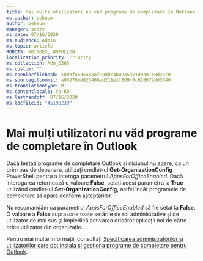 ```yaml
---
title: Mai mulți utilizatori nu văd programe de completare în Outlook
ms.author: pebaum
author: pebaum
manager: scotv
ms.date: 07/16/2020
ms.audience: Admin
ms.topic: article
ROBOTS: NOINDEX, NOFOLLOW
localization_priority: Priority
ms.collection: Adm_O365
ms.custom: ''
ms.openlocfilehash: 18d3fa535a88af18d8c4b02a5371d0a81c8d28c0
ms.sourcegitcommit: a05276bd623466ad211e1f8d9f0c616672dd3640
ms.translationtype: MT
ms.contentlocale: ro-RO
ms.lasthandoff: 07/16/2020
ms.locfileid: "45198239"
---
```

# <a name="multiple-users-not-seeing-add-ins-in-outlook"></a>Mai mulți utilizatori nu văd programe de completare în Outlook

Dacă testați programe de completare Outlook și niciunul nu apare, ca un prim pas de depanare, utilizați cmdlet-ul **Get-OrganizationConfig** PowerShell pentru a interoga parametrul _AppsForOfficeEnabled._ Dacă interogarea returnează o valoare **False**, setați acest parametru la **True** utilizând cmdlet-ul **Set-OrganizationConfig,** astfel încât programele de completare să apară conform așteptărilor.

Nu recomandăm ca parametrul _AppsForOfficeEnabled_ să fie setat la **False**. O valoare a **False** suprascrie toate setările de rol administrative și de utilizator de mai sus și împiedică activarea oricăror aplicații noi de către orice utilizator din organizație.

Pentru mai multe informații, consultați [Specificarea administratorilor și utilizatorilor care pot instala și gestiona programe de completare pentru Outlook](https://docs.microsoft.com/exchange/clients-and-mobile-in-exchange-online/add-ins-for-outlook/specify-who-can-install-and-manage-add-ins#user-roles).